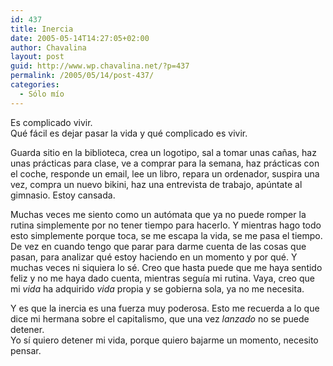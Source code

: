```yaml
---
id: 437
title: Inercia
date: 2005-05-14T14:27:05+02:00
author: Chavalina
layout: post
guid: http://www.wp.chavalina.net/?p=437
permalink: /2005/05/14/post-437/
categories:
  - Sólo mío
---
```

Es complicado vivir.  
Qué fácil es dejar pasar la vida y qué complicado es vivir.

Guarda sitio en la biblioteca, crea un logotipo, sal a tomar unas ca&ntilde;as, haz unas prácticas para clase, ve a comprar para la semana, haz prácticas con el coche, responde un email, lee un libro, repara un ordenador, suspira una vez, compra un nuevo bikini, haz una entrevista de trabajo, ap&uacute;ntate al gimnasio. Estoy cansada.

Muchas veces me siento como un autómata que ya no puede romper la rutina simplemente por no tener tiempo para hacerlo. Y mientras hago todo esto simplemente porque toca, se me escapa la vida, se me pasa el tiempo. De vez en cuando tengo que parar para darme cuenta de las cosas que pasan, para analizar qué estoy haciendo en un momento y por qué. Y muchas veces ni siquiera lo sé. Creo que hasta puede que me haya sentido feliz y no me haya dado cuenta, mientras seguía mi rutina. Vaya, creo que mi _vida_ ha adquirido _vida_ propia y se gobierna sola, ya no me necesita.

Y es que la inercia es una fuerza muy poderosa. Esto me recuerda a lo que dice mi hermana sobre el capitalismo, que una vez _lanzado_ no se puede detener.  
Yo sí quiero detener mi vida, porque quiero bajarme un momento, necesito pensar.